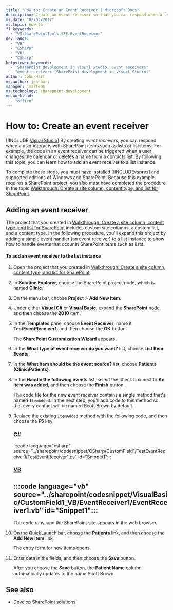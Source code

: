 ```yaml
---
title: "How to: Create an Event Receiver | Microsoft Docs"
description: Create an event receiver so that you can respond when a user interacts with SharePoint items such as lists or list items.
ms.date: "02/02/2017"
ms.topic: how-to
f1_keywords:
  - "VS.SharePointTools.SPE.EventReceiver"
dev_langs:
  - "VB"
  - "CSharp"
  - "VB"
  - "CSharp"
helpviewer_keywords:
  - "SharePoint development in Visual Studio, event receivers"
  - "event receivers [SharePoint development in Visual Studio]"
author: John-Hart
ms.author: johnhart
manager: jmartens
ms.technology: sharepoint-development
ms.workload:
  - "office"
---
```

# How to: Create an event receiver

 [!INCLUDE [Visual Studio](~/includes/applies-to-version/vs-windows-only.md)]
  By creating *event receivers*, you can respond when a user interacts with SharePoint items such as lists or list items. For example, the code in an event receiver can be triggered when a user changes the calendar or deletes a name from a contacts list. By following this topic, you can learn how to add an event receiver to a list instance.

 To complete these steps, you must have installed [!INCLUDE[vsprvs](../sharepoint/includes/vsprvs-md.md)] and supported editions of Windows and SharePoint. Because this example requires a SharePoint project, you also must have completed the procedure in the topic [Walkthrough: Create a site column, content type, and list for SharePoint](../sharepoint/walkthrough-create-a-site-column-content-type-and-list-for-sharepoint.md).

## Adding an event receiver
 The project that you created in [Walkthrough: Create a site column, content type, and list for SharePoint](../sharepoint/walkthrough-create-a-site-column-content-type-and-list-for-sharepoint.md) includes custom site columns, a custom list, and a content type. In the following procedure, you'll expand this project by adding a simple event handler (an event receiver) to a list instance to show how to handle events that occur in SharePoint items such as lists.

#### To add an event receiver to the list instance

1. Open the project that you created in [Walkthrough: Create a site column, content type, and list for SharePoint](../sharepoint/walkthrough-create-a-site-column-content-type-and-list-for-sharepoint.md).

2. In **Solution Explorer**, choose the SharePoint project node, which is named **Clinic**.

3. On the menu bar, choose **Project** > **Add New Item**.

4. Under either **Visual C#** or **Visual Basic**, expand the **SharePoint** node, and then choose the **2010** item.

5. In the **Templates** pane, choose **Event Receiver**, name it **TestEventReceiver1**, and then choose the **OK** button.

     The **SharePoint Customization Wizard** appears.

6. In the **What type of event receiver do you want?** list, choose **List Item Events**.

7. In the **What item should be the event source?** list, choose **Patients (Clinic\Patients)**.

8. In the **Handle the following events** list, select the check box next to **An item was added**, and then choose the **Finish** button.

     The code file for the new event receiver contains a single method that's named `ItemAdded`. In the next step, you'll add code to this method so that every contact will be named Scott Brown by default.

9. Replace the existing `ItemAdded` method with the following code, and then choose the **F5** key:

     ### [C#](#tab/csharp)
     :::code language="csharp" source="../sharepoint/codesnippet/CSharp/CustomField1/TestEventReceiver1/TestEventReceiver1.cs" id="Snippet1":::

     ### [VB](#tab/vb)
     :::code language="vb" source="../sharepoint/codesnippet/VisualBasic/CustomField1_VB/EventReceiver1/EventReceiver1.vb" id="Snippet1":::
     ---

     The code runs, and the SharePoint site appears in the web browser.

10. On the QuickLaunch bar, choose the **Patients** link, and then choose the **Add New Item** link.

     The entry form for new items opens.

11. Enter data in the fields, and then choose the **Save** button.

     After you choose the **Save** button, the **Patient Name** column automatically updates to the name Scott Brown.

## See also

- [Develop SharePoint solutions](../sharepoint/developing-sharepoint-solutions.md)